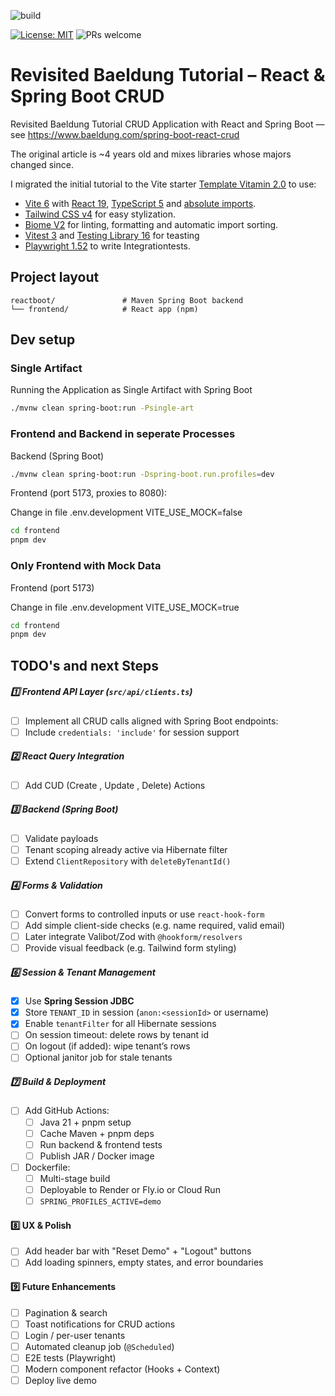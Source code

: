 ![build](https://github.com/chhex/spring-boot-react-crud-revisited/actions/workflows/build.yml/badge.svg?branch=main)

[![License: MIT](https://img.shields.io/badge/License-MIT-yellow.svg)](LICENSE)
![PRs welcome](https://img.shields.io/badge/PRs-welcome-brightgreen.svg)

# Revisited Baeldung Tutorial – React & Spring Boot CRUD

Revisited Baeldung Tutorial CRUD Application with React and Spring Boot — see https://www.baeldung.com/spring-boot-react-crud 

The original article is ~4 years old and mixes libraries whose majors changed since.

I migrated the initial tutorial to the Vite starter [Template Vitamin 2.0](https://github.com/wtchnm/Vitamin) to use:

- [Vite 6](https://vitejs.dev) with [React 19](https://reactjs.org), [TypeScript 5](https://www.typescriptlang.org) and [absolute imports](https://github.com/aleclarson/vite-tsconfig-paths).
- [Tailwind CSS v4](https://tailwindcss.com) for easy stylization.
- [Biome V2](https://next.biomejs.dev) for linting, formatting and automatic import sorting.
- [Vitest 3](https://vitest.dev/) and [Testing Library 16](https://testing-library.com/) for teasting 
- [Playwright 1.52](https://www.cypress.io) to write Integrationtests. 

## Project layout

```
reactboot/               # Maven Spring Boot backend
└── frontend/            # React app (npm)
```

## Dev setup

### Single Artifact

Running the Application as Single Artifact with Spring Boot

```bash
./mvnw clean spring-boot:run -Psingle-art
```

### Frontend and Backend in seperate Processes

Backend (Spring Boot)

```bash
./mvnw clean spring-boot:run -Dspring-boot.run.profiles=dev
```
Frontend (port 5173, proxies to 8080):

Change in file .env.development VITE_USE_MOCK=false

```bash
cd frontend
pnpm dev
```

### Only Frontend with Mock Data

Frontend (port 5173)

Change in file .env.development VITE_USE_MOCK=true

```bash
cd frontend
pnpm dev
```

## TODO's and next Steps

##### 1️⃣ Frontend API Layer (`src/api/clients.ts`)

- [ ] Implement all CRUD calls aligned with Spring Boot endpoints:
- [ ] Include `credentials: 'include'` for session support

##### 2️⃣ React Query Integration

- [ ] Add CUD (Create , Update , Delete) Actions

##### 3️⃣ Backend (Spring Boot)

- [ ] Validate payloads
- [ ] Tenant scoping already active via Hibernate filter
- [ ] Extend `ClientRepository` with `deleteByTenantId()`

##### 4️⃣ Forms & Validation

- [ ] Convert forms to controlled inputs or use `react-hook-form`
- [ ] Add simple client-side checks (e.g. name required, valid email)
- [ ] Later integrate Valibot/Zod with `@hookform/resolvers`
- [ ] Provide visual feedback (e.g. Tailwind form styling)

##### 6️⃣ Session & Tenant Management

- [x] Use **Spring Session JDBC**
- [x] Store `TENANT_ID` in session (`anon:<sessionId>` or username)
- [x] Enable `tenantFilter` for all Hibernate sessions
- [ ] On session timeout: delete rows by tenant id
- [ ] On logout (if added): wipe tenant’s rows
- [ ] Optional janitor job for stale tenants

##### 7️⃣ Build & Deployment

- [ ] Add GitHub Actions:
  - [ ] Java 21 + pnpm setup
  - [ ] Cache Maven + pnpm deps
  - [ ] Run backend & frontend tests
  - [ ] Publish JAR / Docker image
- [ ] Dockerfile:
  - [ ] Multi-stage build
  - [ ] Deployable to Render or Fly.io or Cloud Run
  - [ ] `SPRING_PROFILES_ACTIVE=demo`

#### 8️⃣ UX & Polish

- [ ] Add header bar with "Reset Demo" + "Logout" buttons
- [ ] Add loading spinners, empty states, and error boundaries

#### 9️⃣ Future Enhancements

- [ ] Pagination & search
- [ ] Toast notifications for CRUD actions
- [ ] Login / per-user tenants
- [ ] Automated cleanup job (`@Scheduled`)
- [ ] E2E tests (Playwright)
- [ ] Modern component refactor (Hooks + Context)
- [ ] Deploy live demo
